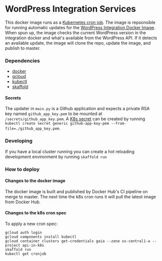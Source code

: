 # WordPress Integration Services

This docker image runs as a [Kubernetes cron job](https://kubernetes.io/docs/concepts/workloads/controllers/cron-jobs/). The image is repsonsible for running automatic updates for the [WordPress Integration Docker Image](https://github.com/nateinaction/wordpress-integration/). When spun up, the image checks the current WordPress version in the integration docker and what's available from the WordPress API. If it detects an available update, the image will clone the repo, update the image, and publish to master.

### Dependencies
- [docker](https://docs.docker.com/get-docker/)
- [gcloud](https://cloud.google.com/sdk/install)
- [kubectl](https://kubernetes.io/docs/tasks/tools/install-kubectl/)
- [skaffold](https://skaffold.dev)

#### Secrets
The updater in `main.py` is a Github application and expects a private RSA key named `github_app_key.pem` to be mounted at `/secrets/github_app_key.pem`. A [K8s secret](https://kubernetes.io/docs/concepts/configuration/secret/) can be created by running `kubectl create secret generic github-app-key-pem --from-file=./github_app_key.pem`.

### Developing
If you have a local cluster running you can create a hot reloading development environment by running `skaffold run`

### How to deploy

#### Changes to the docker image
The docker image is built and published by Docker Hub's CI pipeline on merge to master. The next time the k8s cron runs it will pull the latest image from Docker Hub.

#### Changes to the k8s cron spec
To apply a new cron spec:
```
gcloud auth login
gcloud components install kubectl
gcloud container clusters get-credentials gaia --zone us-central1-a --project api-in-k8s
skaffold run
kubectl get cronjob
```
